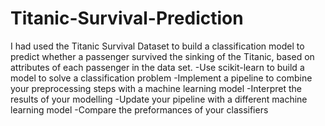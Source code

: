 # Titanic-Survival-Prediction
 I had used the Titanic Survival Dataset to build a classification model to predict whether a passenger survived the sinking of the Titanic, based on attributes of each passenger in the data set.
-Use scikit-learn to build a model to solve a classification problem
-Implement a pipeline to combine your preprocessing steps with a machine learning model
-Interpret the results of your modelling
-Update your pipeline with a different machine learning model
-Compare the preformances of your classifiers

